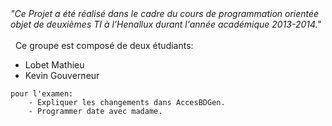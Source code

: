 <html>
	<i>"Ce Projet a été réalisé dans le cadre du cours de programmation orientée objet de deuxièmes TI à l'Henallux durant l'année académique 2013-2014."</i>
	<br>
	<br>
	&nbsp;&nbsp;Ce groupe est composé de deux étudiants:
	<ul>
		<li>Lobet Mathieu</li>
		<li>Kevin Gouverneur</li>
	</ul>
	
	
	pour l'examen:
		- Expliquer les changements dans AccesBDGen.
		- Programmer date avec madame.
</html>